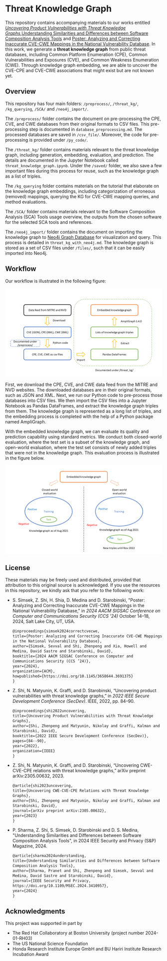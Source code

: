 # Threat Knowledge Graph

This repository contains accompanying materials to our works entitled [*Uncovering Product Vulnerabilities with Threat Knowledge Graphs*](https://ieeexplore.ieee.org/abstract/document/9973028),[Understanding Similarities and Differences between Software Composition Analysis Tools](https://doi.org/10.1109/MSEC.2024.3410957) and [Poster: Analyzing and Correcting Inaccurate CVE-CWE Mappings in the National Vulnerability Database](https://doi.org/10.1145/3658644.3691375). In this work, we generate a **threat knowledge graph** from public threat databases, including Common Platform Enumeration (CPE), Common Vulnerabilities and Exposures (CVE), and Common Weakness Enumeration (CWE). Through knowledge graph embedding, we are able to uncover the CVE-CPE and CVE-CWE associations that might exist but are not known yet.

## Overview

This repository has four main folders: `/preprocess/`, `/threat_kg/`, `/kg_querying`, `/SCA/` and `/neo4j_import/`.

The `/preprocess/` folder contains the document on pre-processing the CPE, CVE, and CWE databases from their original formats to CSV files. This pre-processing step is documented in `database_preprocessing.md`. The processed databases are saved in `/csv_file/`. Moreover, the code for pre-processing is provided under `/py_code/`.


The `/threat_kg/` folder contains materials relevant to the threat knowledge graph, including generation, embedding, evaluation, and prediction. The details are documented in the Jupyter Notebook called `threat_knowledge_graph.ipynb`. Under the `/saved/` folder, we also save a few important files during this process for reuse, such as the knowledge graph as a list of triples.

The `/kg_querying` folder contains materials on the tutorial that elaborate on the knowledge graph embeddings, including categorization of erroneous (removed) mappings, querying the KG for CVE-CWE mapping queries, and method evaluations. 

The `/SCA/` folder contains materials relevant to the Software Composition Analysis (SCA) Tools usage overview, the outputs from the chosen software for the selected SCA tools and references. 

The `/neo4j_import/` folder contains the document on importing the knowledge graph to [Neo4j Graph Database](https://neo4j.com/) for visualization and query. This process is detailed in `threat_kg_with_neo4j.md`. The knowledge graph is stored as a set of CSV files under `/files/`, such that it can be easily imported into Neo4j.

## Workflow

Our workflow is illustrated in the following figure:

![Workflow illustration](figures/workflow1.png "Workflow")

First, we download the CPE, CVE, and CWE data feed from the MITRE and NVD websites. The downloaded databases are in their original formats, such as JSON and XML. Next, we run our Python code to pre-process those databases into CSV files. We then import the CSV files into a Jupyter Notebook as Pandas DataFrames, and extract the knowledge graph triples from them. The knowledge graph is represented as a long list of triples, and the embedding process is completed with the help of a Python package named AmpliGraph.

With the embedded knowledge graph, we can evaluate its quality and prediction capability using standard metrics. We conduct both closed-world evaluation, where the test set is a subset of the knowledge graph, and open-world evaluation, where the test set consists of newly added triples that were not in the knowledge graph. This evaluation process is illustrated in the figure below.

![Usage of embedded knowledge graph](figures/workflow2.png "Prediction")


## License

These materials may be freely used and distributed, provided that attribution to this original source is acknowledged. If you use the resources in this repository, we kindly ask that you refer to the following work:

- S. Simsek, Z. Shi, H. Shia, D. Medina and D. Starobinski, "Poster: Analyzing and Correcting Inaccurate CVE-CWE Mappings in the National Vulnerability Database," in *2024 AACM SIGSAC Conference on Computer and Communications Security (CCS ’24)* October 14–18, 2024, Salt Lake City, UT, USA.
    ```
    @inproceedings{simsek2024correctcvecwe,
    title={Poster: Analyzing and Correcting Inaccurate CVE-CWE Mappings in the National Vulnerability Database},
    author={Simsek, Sevval and Shi, Zhenpeng and Xia, Howell and Medina, David Sastre and Starobinski, David},
    booktitle={2024 AACM SIGSAC Conference on Computer and Communications Security (CCS ’24)},
    year={2024},
    organization={ACM},
    howpublished={https://doi.org/10.1145/3658644.3691375}
    }
    ```
  

- Z. Shi, N. Matyunin, K. Graffi, and D. Starobinski, “Uncovering product vulnerabilities with threat knowledge graphs,” in *2022 IEEE Secure Development Conference (SecDev)*. IEEE, 2022, pp. 84–90.
    ```
    @inproceedings{shi2022uncovering,
    title={Uncovering Product Vulnerabilities with Threat Knowledge Graphs},
    author={Shi, Zhenpeng and Matyunin, Nikolay and Graffi, Kalman and Starobinski, David},
    booktitle={2022 IEEE Secure Development Conference (SecDev)},
    pages={84--90},
    year={2022},
    organization={IEEE}
    }
    ```
- Z. Shi, N. Matyunin, K. Graffi, and D. Starobinski, “Uncovering CWE-CVE-CPE relations with threat knowledge graphs,” arXiv preprint arXiv:2305.00632, 2023.
    ```
    @article{shi2023uncovering,
    title={Uncovering CWE-CVE-CPE Relations with Threat Knowledge Graphs},
    author={Shi, Zhenpeng and Matyunin, Nikolay and Graffi, Kalman and Starobinski, David},
    journal={arXiv preprint arXiv:2305.00632},
    year={2023}
    }
    ```
- P. Sharma, Z. Shi, S. Simsek, D. Starobinski and D. S. Medina, "Understanding Similarities and Differences between Software Composition Analysis Tools", in 2024 IEEE Security and Privacy (S&P) Magazine, 2024.
    ```
    @article{sharma2024understanding,
    title={Understanding Similarities and Differences between Software Composition Analysis Tools},
    author={Sharma, Pranet and Shi, Zhenpeng and Simsek, Sevval and Medina, David Sastre and Starobinski, David},
    journal={IEEE Security and Privacy, https://doi.org/10.1109/MSEC.2024.3410957},
    year={2024}
    }
    ```
## Acknowledgments

This project was supported in part by
- The Red Hat Collaboratory at Boston University (project number 2024-01-RH03)
- The US National Science Foundation
- Honda Research Institute Europe GmbH and BU Hariri Institute Research Incubation Award 
  
